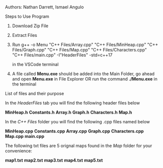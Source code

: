Authors: Nathan Darrett, Ismael Angulo


Steps to Use Program
1) Download Zip File
2) Extract Files
3) Run 
    g++ -o Menu "C++ Files/Array.cpp" "C++ Files/MinHeap.cpp" "C++ Files/Graph.cpp" "C++ Files/Map.cpp" "C++ Files/Characters.cpp" "C++ Files/main.cpp" -I"HeaderFiles" -std=c++17

     in the VSCode terminal
     
4) A file called **Menu.exe** should be added into the Main Folder, go ahead and open **Menu.exe** in File Explorer OR run the command **./Menu.exe** in the terminal


List of files and their purpose

In the *HeaderFiles* tab you will find the following header files below

**MinHeap.h**
**Constants.h**
**Array.h**
**Graph.h**
**Characters.h**
**Map.h**


In the *C++ Files* folder you will find the following .cpp files named below

**MinHeap.cpp**
**Constants.cpp**
**Array.cpp**
**Graph.cpp**
**Characters.cpp**
**Map.cpp**
**main.cpp**

The following txt files are 5 orignal maps found in the *Map* folder for your convenience:

**map1.txt**
**map2.txt**
**map3.txt**
**map4.txt**
**map5.txt**



